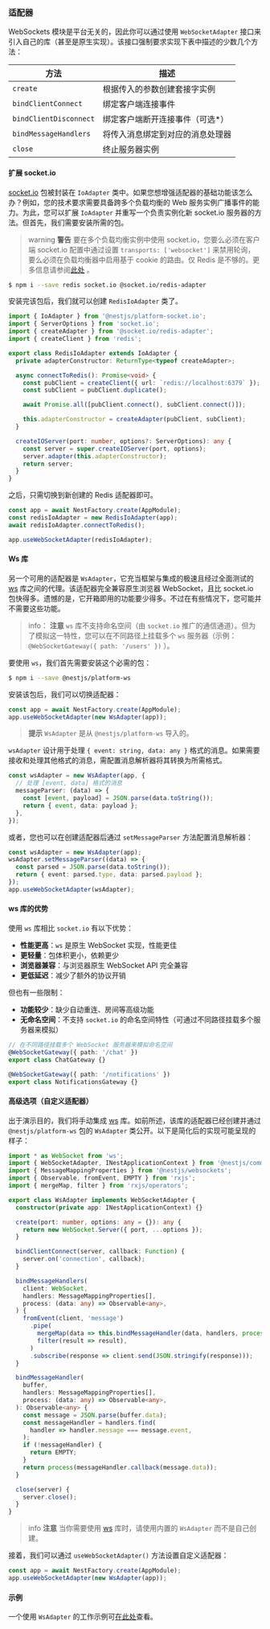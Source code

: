 ### 适配器

WebSockets 模块是平台无关的，因此你可以通过使用 `WebSocketAdapter` 接口来引入自己的库（甚至是原生实现）。该接口强制要求实现下表中描述的少数几个方法：

| 方法                    | 描述                                     |
| ----------------------- | ---------------------------------------- |
| `create`                | 根据传入的参数创建套接字实例              |
| `bindClientConnect`     | 绑定客户端连接事件                       |
| `bindClientDisconnect`  | 绑定客户端断开连接事件（可选*）           |
| `bindMessageHandlers`   | 将传入消息绑定到对应的消息处理器          |
| `close`                 | 终止服务器实例                           |

#### 扩展 socket.io

[socket.io](https://github.com/socketio/socket.io) 包被封装在 `IoAdapter` 类中。如果您想增强适配器的基础功能该怎么办？例如，您的技术要求需要具备跨多个负载均衡的 Web 服务实例广播事件的能力。为此，您可以扩展 `IoAdapter` 并重写一个负责实例化新 socket.io 服务器的方法。但首先，我们需要安装所需的包。

> warning **警告** 要在多个负载均衡实例中使用 socket.io，您要么必须在客户端 socket.io 配置中通过设置 `transports: ['websocket']` 来禁用轮询，要么必须在负载均衡器中启用基于 cookie 的路由。仅 Redis 是不够的。更多信息请参阅[此处](https://socket.io/docs/v4/using-multiple-nodes/#enabling-sticky-session) 。

```bash
$ npm i --save redis socket.io @socket.io/redis-adapter
```

安装完该包后，我们就可以创建 `RedisIoAdapter` 类了。

```typescript
import { IoAdapter } from '@nestjs/platform-socket.io';
import { ServerOptions } from 'socket.io';
import { createAdapter } from '@socket.io/redis-adapter';
import { createClient } from 'redis';

export class RedisIoAdapter extends IoAdapter {
  private adapterConstructor: ReturnType<typeof createAdapter>;

  async connectToRedis(): Promise<void> {
    const pubClient = createClient({ url: `redis://localhost:6379` });
    const subClient = pubClient.duplicate();

    await Promise.all([pubClient.connect(), subClient.connect()]);

    this.adapterConstructor = createAdapter(pubClient, subClient);
  }

  createIOServer(port: number, options?: ServerOptions): any {
    const server = super.createIOServer(port, options);
    server.adapter(this.adapterConstructor);
    return server;
  }
}
```

之后，只需切换到新创建的 Redis 适配器即可。

```typescript
const app = await NestFactory.create(AppModule);
const redisIoAdapter = new RedisIoAdapter(app);
await redisIoAdapter.connectToRedis();

app.useWebSocketAdapter(redisIoAdapter);
```

#### Ws 库

另一个可用的适配器是 `WsAdapter`，它充当框架与集成的极速且经过全面测试的 [ws](https://github.com/websockets/ws) 库之间的代理。该适配器完全兼容原生浏览器 WebSocket，且比 socket.io 包快得多。遗憾的是，它开箱即用的功能要少得多。不过在有些情况下，您可能并不需要这些功能。

> info： **注意** `ws` 库不支持命名空间（由 `socket.io` 推广的通信通道）。但为了模拟这一特性，您可以在不同路径上挂载多个 `ws` 服务器（示例： `@WebSocketGateway({ path: '/users' })` ）。

要使用 `ws`，我们首先需要安装这个必需的包：

```bash
$ npm i --save @nestjs/platform-ws
```

安装该包后，我们可以切换适配器：

```typescript
const app = await NestFactory.create(AppModule);
app.useWebSocketAdapter(new WsAdapter(app));
```

> **提示** `WsAdapter` 是从 `@nestjs/platform-ws` 导入的。

`wsAdapter` 设计用于处理 `{ event: string, data: any }` 格式的消息。如果需要接收和处理其他格式的消息，需配置消息解析器将其转换为所需格式。

```typescript
const wsAdapter = new WsAdapter(app, {
  // 处理 [event, data] 格式的消息
  messageParser: (data) => {
    const [event, payload] = JSON.parse(data.toString());
    return { event, data: payload };
  },
});
```

或者，您也可以在创建适配器后通过 `setMessageParser` 方法配置消息解析器：

```typescript
const wsAdapter = new WsAdapter(app);
wsAdapter.setMessageParser((data) => {
  const parsed = JSON.parse(data.toString());
  return { event: parsed.type, data: parsed.payload };
});
app.useWebSocketAdapter(wsAdapter);
```

#### ws 库的优势

使用 `ws` 库相比 `socket.io` 有以下优势：

- **性能更高**：`ws` 是原生 WebSocket 实现，性能更佳
- **更轻量**：包体积更小，依赖更少
- **浏览器兼容**：与浏览器原生 WebSocket API 完全兼容
- **更低延迟**：减少了额外的协议开销

但也有一些限制：

- **功能较少**：缺少自动重连、房间等高级功能
- **无命名空间**：不支持 `socket.io` 的命名空间特性（可通过不同路径挂载多个服务器来模拟）

```typescript
// 在不同路径挂载多个 WebSocket 服务器来模拟命名空间
@WebSocketGateway({ path: '/chat' })
export class ChatGateway {}

@WebSocketGateway({ path: '/notifications' })
export class NotificationsGateway {}
```

#### 高级选项（自定义适配器）

出于演示目的，我们将手动集成 [ws](https://github.com/websockets/ws) 库。如前所述，该库的适配器已经创建并通过 `@nestjs/platform-ws` 包的 `WsAdapter` 类公开。以下是简化后的实现可能呈现的样子：

```typescript title="ws-adapter"
import * as WebSocket from 'ws';
import { WebSocketAdapter, INestApplicationContext } from '@nestjs/common';
import { MessageMappingProperties } from '@nestjs/websockets';
import { Observable, fromEvent, EMPTY } from 'rxjs';
import { mergeMap, filter } from 'rxjs/operators';

export class WsAdapter implements WebSocketAdapter {
  constructor(private app: INestApplicationContext) {}

  create(port: number, options: any = {}): any {
    return new WebSocket.Server({ port, ...options });
  }

  bindClientConnect(server, callback: Function) {
    server.on('connection', callback);
  }

  bindMessageHandlers(
    client: WebSocket,
    handlers: MessageMappingProperties[],
    process: (data: any) => Observable<any>,
  ) {
    fromEvent(client, 'message')
      .pipe(
        mergeMap(data => this.bindMessageHandler(data, handlers, process)),
        filter(result => result),
      )
      .subscribe(response => client.send(JSON.stringify(response)));
  }

  bindMessageHandler(
    buffer,
    handlers: MessageMappingProperties[],
    process: (data: any) => Observable<any>,
  ): Observable<any> {
    const message = JSON.parse(buffer.data);
    const messageHandler = handlers.find(
      handler => handler.message === message.event,
    );
    if (!messageHandler) {
      return EMPTY;
    }
    return process(messageHandler.callback(message.data));
  }

  close(server) {
    server.close();
  }
}
```

> info **注意** 当你需要使用 [ws](https://github.com/websockets/ws) 库时，请使用内置的 `WsAdapter` 而不是自己创建。

接着，我们可以通过 `useWebSocketAdapter()` 方法设置自定义适配器：

```typescript title="main"
const app = await NestFactory.create(AppModule);
app.useWebSocketAdapter(new WsAdapter(app));
```

#### 示例

一个使用 `WsAdapter` 的工作示例可[在此处](https://github.com/nestjs/nest/tree/master/sample/16-gateways-ws)查看。
